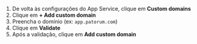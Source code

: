 ﻿1. De volta às configurações do App Service, clique em **Custom domains**
1. Clique em **+ Add custom domain**
1. Preencha o domínio (ex: `app.patorum.com`)
1. Clique em **Validate**
1. Após a validação, clique em **Add custom domain**
